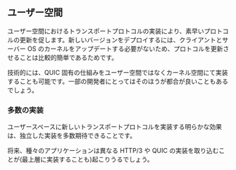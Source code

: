 ## ユーザー空間

ユーザー空間におけるトランスポートプロトコルの実装により、素早いプロトコルの更新を促します。新しいバージョンをデプロイするには、クライアントとサーバー OS のカーネルをアップデートする必要がないため、プロトコルを更新させることは比較的簡単であるためです。

技術的には、QUIC 固有の仕組みをユーザー空間ではなくカーネル空間にて実装することも可能です。一部の開発者にとってはそのほうが都合が良いこともあるでしょう。

### 多数の実装

ユーザースペースに新しいトランスポートプロトコルを実装する明らかな効果は、独立した実装を多数期待できることです。

将来、種々のアプリケーションは異なる HTTP/3 や QUIC の実装を取り込むことが(最上層に実装することも)起こりうるでしょう。

